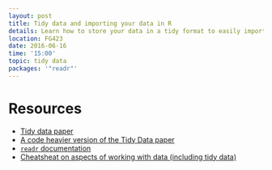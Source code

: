 ```yaml
---
layout: post
title: Tidy data and importing your data in R
details: Learn how to store your data in a tidy format to easily import it into R! Bring your own data!
location: FG423
date: 2016-06-16
time: '15:00'
topic: tidy data
packages: '"readr"'
---
```


<!-- outline:

- Go over tidy data
- Go over our own examples
- Some fake data
- How to import data
- How to access the data (indexing, $, etc)

-->



# Resources

- [Tidy data paper](https://www.jstatsoft.org/index.php/jss/article/view/v059i10/v59i10.pdf)
- [A code heavier version of the Tidy Data paper](https://cran.r-project.org/web/packages/tidyr/vignettes/tidy-data.html)
- [`readr` documentation](https://github.com/hadley/readr/blob/master/README.md)
- [Cheatsheat on aspects of working with data (including tidy data)](https://www.rstudio.com/wp-content/uploads/2015/02/data-wrangling-cheatsheet.pdf)
